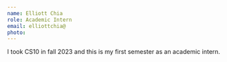 ```yaml
---
name: Elliott Chia
role: Academic Intern
email: elliottchia@
photo: 
---
```

I took CS10 in fall 2023 and this is my first semester as an academic intern.